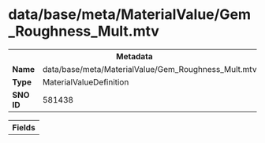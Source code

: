 <h1>data/base/meta/MaterialValue/Gem_Roughness_Mult.mtv</h1><table><tr><th colspan="100%">Metadata</th></tr><tr><td><b>Name</b></td><td>data/base/meta/MaterialValue/Gem_Roughness_Mult.mtv</td></tr><tr><td><b>Type</b></td><td>MaterialValueDefinition</td></tr><tr><td><b>SNO ID</b></td><td>581438</td></tr></table>

<table><tr><th colspan="100%">Fields</th></tr></table>

